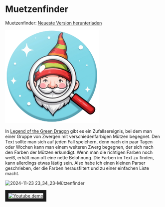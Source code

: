 # Muetzenfinder
Muetzenfinder: [Neueste Version herunterladen](https://github.com/Alsweider/Muetzenfinder/releases/latest)

<a href="https://github.com/Alsweider/Muetzenfinder/releases/latest"><img src="https://raw.githubusercontent.com/Alsweider/Muetzenfinder/0ccd9984a5c65d2d41a8381f3828278cc70400ba/icon.png" alt="Muetzenfinder herunterladen" style="width:300px;"></a>

In [Legend of the Green Dragon](https://lotgd.de) gibt es ein Zufallsereignis, bei dem man einer Gruppe von Zwergen mit verschiedenfarbigen Mützen begegnet. 
Den Text sollte man sich auf jeden Fall speichern, denn nach ein paar Tagen oder Wochen kann man einem weiteren Zwerg begegnen, der sich 
nach den Farben der Mützen erkundigt. Wenn man die richtigen Farben noch weiß, erhält man oft eine nette Belohnung. Die Farben im Text zu finden, 
kann allerdings etwas lästig sein. Also habe ich einen kleinen Parser geschrieben, der die Farben herausfiltert und zu einer einfachen Liste macht.

![2024-11-23 23_34_23-Mützenfinder](https://github.com/user-attachments/assets/699679a8-7f62-455d-a51b-78f20990f8fd)

<a href="https://www.youtube-nocookie.com/embed/UFrNLG1U7Kg
" target="_blank"><img src="http://img.youtube.com/vi/UFrNLG1U7Kg/0.jpg" 
alt="Youtube demo" width="480" height="360" border="10" /></a>



